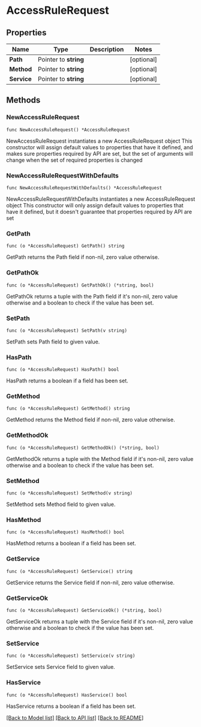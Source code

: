# AccessRuleRequest

## Properties

Name | Type | Description | Notes
------------ | ------------- | ------------- | -------------
**Path** | Pointer to **string** |  | [optional] 
**Method** | Pointer to **string** |  | [optional] 
**Service** | Pointer to **string** |  | [optional] 

## Methods

### NewAccessRuleRequest

`func NewAccessRuleRequest() *AccessRuleRequest`

NewAccessRuleRequest instantiates a new AccessRuleRequest object
This constructor will assign default values to properties that have it defined,
and makes sure properties required by API are set, but the set of arguments
will change when the set of required properties is changed

### NewAccessRuleRequestWithDefaults

`func NewAccessRuleRequestWithDefaults() *AccessRuleRequest`

NewAccessRuleRequestWithDefaults instantiates a new AccessRuleRequest object
This constructor will only assign default values to properties that have it defined,
but it doesn't guarantee that properties required by API are set

### GetPath

`func (o *AccessRuleRequest) GetPath() string`

GetPath returns the Path field if non-nil, zero value otherwise.

### GetPathOk

`func (o *AccessRuleRequest) GetPathOk() (*string, bool)`

GetPathOk returns a tuple with the Path field if it's non-nil, zero value otherwise
and a boolean to check if the value has been set.

### SetPath

`func (o *AccessRuleRequest) SetPath(v string)`

SetPath sets Path field to given value.

### HasPath

`func (o *AccessRuleRequest) HasPath() bool`

HasPath returns a boolean if a field has been set.

### GetMethod

`func (o *AccessRuleRequest) GetMethod() string`

GetMethod returns the Method field if non-nil, zero value otherwise.

### GetMethodOk

`func (o *AccessRuleRequest) GetMethodOk() (*string, bool)`

GetMethodOk returns a tuple with the Method field if it's non-nil, zero value otherwise
and a boolean to check if the value has been set.

### SetMethod

`func (o *AccessRuleRequest) SetMethod(v string)`

SetMethod sets Method field to given value.

### HasMethod

`func (o *AccessRuleRequest) HasMethod() bool`

HasMethod returns a boolean if a field has been set.

### GetService

`func (o *AccessRuleRequest) GetService() string`

GetService returns the Service field if non-nil, zero value otherwise.

### GetServiceOk

`func (o *AccessRuleRequest) GetServiceOk() (*string, bool)`

GetServiceOk returns a tuple with the Service field if it's non-nil, zero value otherwise
and a boolean to check if the value has been set.

### SetService

`func (o *AccessRuleRequest) SetService(v string)`

SetService sets Service field to given value.

### HasService

`func (o *AccessRuleRequest) HasService() bool`

HasService returns a boolean if a field has been set.


[[Back to Model list]](../README.md#documentation-for-models) [[Back to API list]](../README.md#documentation-for-api-endpoints) [[Back to README]](../README.md)


